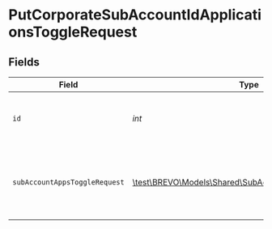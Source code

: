 # PutCorporateSubAccountIdApplicationsToggleRequest


## Fields

| Field                                                                                                       | Type                                                                                                        | Required                                                                                                    | Description                                                                                                 | Example                                                                                                     |
| ----------------------------------------------------------------------------------------------------------- | ----------------------------------------------------------------------------------------------------------- | ----------------------------------------------------------------------------------------------------------- | ----------------------------------------------------------------------------------------------------------- | ----------------------------------------------------------------------------------------------------------- |
| `id`                                                                                                        | *int*                                                                                                       | :heavy_check_mark:                                                                                          | Id of the sub-account organization (mandatory)                                                              |                                                                                                             |
| `subAccountAppsToggleRequest`                                                                               | [\test\BREVO\Models\Shared\SubAccountAppsToggleRequest](../../Models/Shared/SubAccountAppsToggleRequest.md) | :heavy_check_mark:                                                                                          | List of applications to activate or deactivate on a sub-account                                             | {"landing-pages":true,"sms-campaigns":false,"whatsapp":true,"meetings":true,"web-push":false}               |